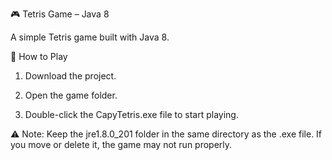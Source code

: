 🎮 Tetris Game – Java 8

A simple Tetris game built with Java 8.

🚀 How to Play

1. Download the project.

2. Open the game folder.

3. Double-click the CapyTetris.exe file to start playing.

⚠️ Note: Keep the jre1.8.0_201 folder in the same directory as the .exe file.
If you move or delete it, the game may not run properly.
